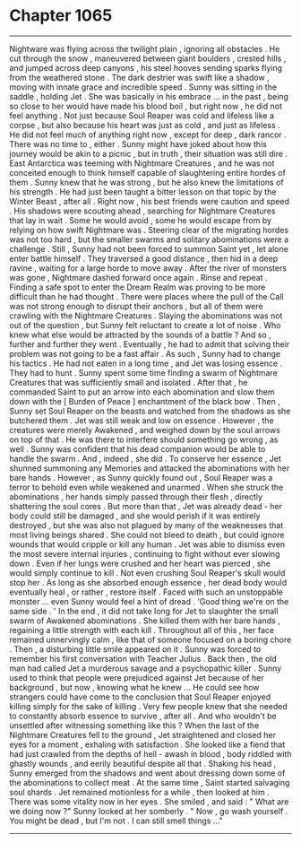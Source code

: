 
# Chapter 1065


---

Nightware was flying across the twilight plain , ignoring all obstacles . He cut through the snow , maneuvered between giant boulders , crested hills , and jumped across deep canyons , his steel hooves sending sparks flying from the weathered stone . The dark destrier was swift like a shadow , moving with innate grace and incredible speed .
Sunny was sitting in the saddle , holding Jet . She was basically in his embrace ... in the past , being so close to her would have made his blood boil , but right now , he did not feel anything . Not just because Soul Reaper was cold and lifeless like a corpse , but also because his heart was just as cold , and just as lifeless .
He did not feel much of anything right now , except for deep , dark rancor . There was no time to , either . Sunny might have joked about how this journey would be akin to a picnic , but in truth , their situation was still dire . East Antarctica was teeming with Nightmare Creatures , and he was not conceited enough to think himself capable of slaughtering entire hordes of them .
Sunny knew that he was strong , but he also knew the limitations of his strength . He had just been taught a bitter lesson on that topic by the Winter Beast , after all . Right now , his best friends were caution and speed .
His shadows were scouting ahead , searching for Nightmare Creatures that lay in wait . Some he would avoid , some he would escape from by relying on how swift Nightmare was . Steering clear of the migrating hordes was not too hard , but the smaller swarms and solitary abominations were a challenge . Still , Sunny had not been forced to summon Saint yet , let alone enter battle himself .
They traversed a good distance , then hid in a deep ravine , waiting for a large horde to move away . After the river of monsters was gone , Nightmare dashed forward once again . Rinse and repeat .
Finding a safe spot to enter the Dream Realm was proving to be more difficult than he had thought . There were places where the pull of the Call was not strong enough to disrupt their anchors , but all of them were crawling with the Nightmare Creatures . Slaying the abominations was not out of the question , but Sunny felt reluctant to create a lot of noise . Who knew what else would be attracted by the sounds of a battle ?
And so , further and further they went .
Eventually , he had to admit that solving their problem was not going to be a fast affair . As such , Sunny had to change his tactics .
He had not eaten in a long time , and Jet was losing essence . They had to hunt .
Sunny spent some time finding a swarm of Nightmare Creatures that was sufficiently small and isolated . After that , he commanded Saint to put an arrow into each abomination and slow them down with the [ Burden of Peace ] enchantment of the black bow .
Then , Sunny set Soul Reaper on the beasts and watched from the shadows as she butchered them .
Jet was still weak and low on essence . However , the creatures were merely Awakened , and weighed down by the soul arrows on top of that . He was there to interfere should something go wrong , as well . Sunny was confident that his dead companion would be able to handle the swarm .
And , indeed , she did .
To conserve her essence , Jet shunned summoning any Memories and attacked the abominations with her bare hands . However , as Sunny quickly found out , Soul Reaper was a terror to behold even while weakened and unarmed .
When she struck the abominations , her hands simply passed through their flesh , directly shattering the soul cores . But more than that , Jet was already dead - her body could still be damaged , and she would perish if it was entirely destroyed , but she was also not plagued by many of the weaknesses that most living beings shared .
She could not bleed to death , but could ignore wounds that would cripple or kill any human . Jet was able to dismiss even the most severe internal injuries , continuing to fight without ever slowing down . Even if her lungs were crushed and her heart was pierced , she would simply continue to kill .
Not even crushing Soul Reaper's skull would stop her . As long as she absorbed enough essence , her dead body would eventually heal , or rather , restore itself .
Faced with such an unstoppable monster ... even Sunny would feel a hint of dread .
'Good thing we're on the same side . '
In the end , it did not take long for Jet to slaughter the small swarm of Awakened abominations . She killed them with her bare hands , regaining a little strength with each kill . Throughout all of this , her face remained unnervingly calm , like that of someone focused on a boring chore . Then , a disturbing little smile appeared on it .
Sunny was forced to remember his first conversation with Teacher Julius . Back then , the old man had called Jet a murderous savage and a psychopathic killer . Sunny used to think that people were prejudiced against Jet because of her background , but now , knowing what he knew ... He could see how strangers could have come to the conclusion that Soul Reaper enjoyed killing simply for the sake of killing . Very few people knew that she needed to constantly absorb essence to survive , after all . And who wouldn't be unsettled after witnessing something like this ?
When the last of the Nightmare Creatures fell to the ground , Jet straightened and closed her eyes for a moment , exhaling with satisfaction . She looked like a fiend that had just crawled from the depths of hell - awash in blood , body riddled with ghastly wounds , and eerily beautiful despite all that .
Shaking his head , Sunny emerged from the shadows and went about dressing down some of the abominations to collect meat . At the same time , Saint started salvaging soul shards .
Jet remained motionless for a while , then looked at him . There was some vitality now in her eyes .
She smiled , and said :
" What are we doing now ?"
Sunny looked at her somberly .
" Now , go wash yourself . You might be dead , but I'm not . I can still smell things ..."

---

